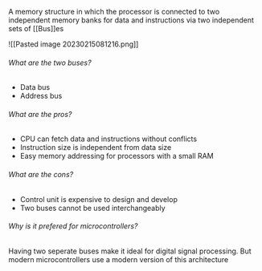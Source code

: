 A memory structure in which the processor is connected to two independent memory banks for data and instructions via two independent sets of [[Bus]]es

![[Pasted image 20230215081216.png]]
###### What are the two buses?
- Data bus
- Address bus

###### What are the pros?
- CPU can fetch data and instructions without conflicts
- Instruction size is independent from data size
- Easy memory addressing for processors with a small RAM

###### What are the cons?
- Control unit is expensive to design and develop
- Two buses cannot be used interchangeably

###### Why is it prefered for microcontrollers?
Having two seperate buses make it ideal for digital signal processing. But modern microcontrollers use a modern version of this architecture 

